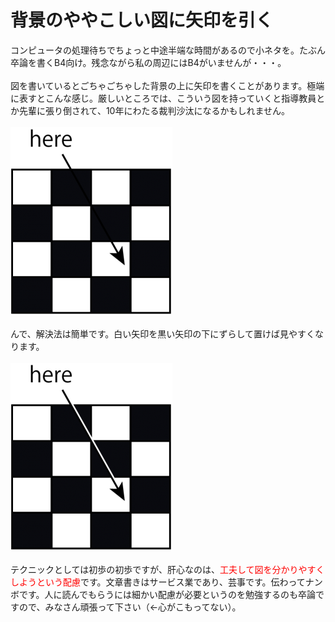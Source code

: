 # 背景のややこしい図に矢印を引く
コンピュータの処理待ちでちょっと中途半端な時間があるので小ネタを。たぶん卒論を書くB4向け。残念ながら私の周辺にはB4がいませんが・・・。<br />
<br />
図を書いているとごちゃごちゃした背景の上に矢印を書くことがあります。極端に表すとこんな感じ。厳しいところでは、こういう図を持っていくと指導教員とか先輩に張り倒されて、10年にわたる裁判沙汰になるかもしれません。<br />
<br />
<a href="before.png"><img src="before-259x300.png" alt="before" width="259" height="300" class="aligncenter size-medium wp-image-4333" /></a><br />
<br />
んで、解決法は簡単です。白い矢印を黒い矢印の下にずらして置けば見やすくなります。<br />
<br />
<a href="after.png"><img src="after-259x300.png" alt="after" width="259" height="300" class="aligncenter size-medium wp-image-4332" /></a><br />
<br />
テクニックとしては初歩の初歩ですが、肝心なのは、<span style="color:red">工夫して図を分かりやすくしようという配慮</span>です。文章書きはサービス業であり、芸事です。伝わってナンボです。人に読んでもらうには細かい配慮が必要というのを勉強するのも卒論ですので、みなさん頑張って下さい（←心がこもってない）。

